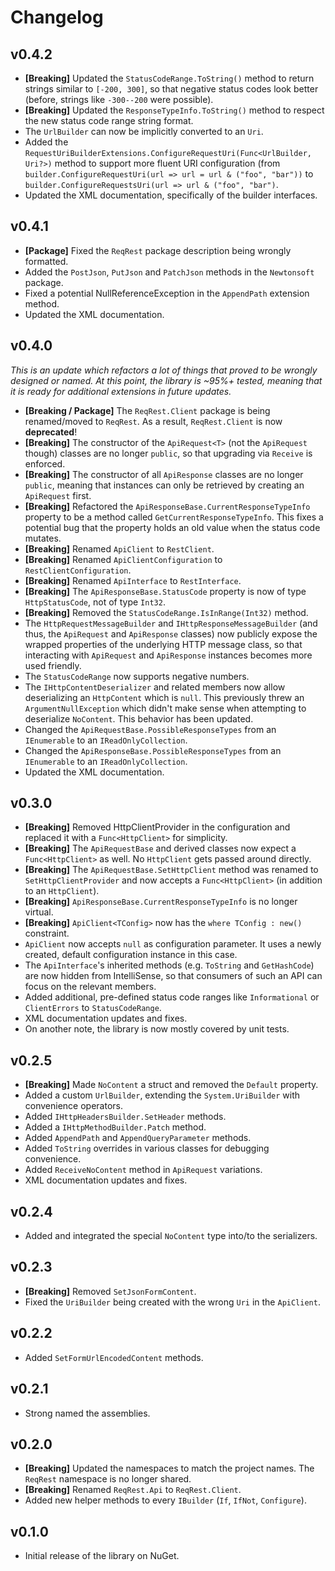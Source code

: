 # Changelog

## v0.4.2

* **[Breaking]** Updated the `StatusCodeRange.ToString()` method to return strings similar to `[-200, 300]`, so that negative status codes look better (before, strings like `-300--200` were possible).
* **[Breaking]** Updated the `ResponseTypeInfo.ToString()` method to respect the new status code range string format.
* The `UrlBuilder` can now be implicitly converted to an `Uri`.
* Added the `RequestUriBuilderExtensions.ConfigureRequestUri(Func<UrlBuilder, Uri?>)` method to support more fluent URI configuration (from `builder.ConfigureRequestUri(url => url = url & ("foo", "bar"))` to `builder.ConfigureRequestsUri(url => url & ("foo", "bar")`.
* Updated the XML documentation, specifically of the builder interfaces.

## v0.4.1

* **[Package]** Fixed the `ReqRest` package description being wrongly formatted.
* Added the `PostJson`, `PutJson` and `PatchJson` methods in the `Newtonsoft` package.
* Fixed a potential NullReferenceException in the `AppendPath` extension method.
* Updated the XML documentation.


## v0.4.0

_This is an update which refactors a lot of things that proved to be wrongly designed or named.
At this point, the library is ~95%+ tested, meaning that it is ready for additional extensions in future updates._

* **[Breaking / Package]** The `ReqRest.Client` package is being renamed/moved to `ReqRest`. As a result, `ReqRest.Client` is now **deprecated**!  
* **[Breaking]** The constructor of the `ApiRequest<T>` (not the `ApiRequest` though) classes are no longer `public`, so that upgrading via `Receive` is enforced.
* **[Breaking]** The constructor of all `ApiResponse` classes are no longer `public`, meaning that instances can only be retrieved by creating an `ApiRequest` first.
* **[Breaking]** Refactored the `ApiResponseBase.CurrentResponseTypeInfo` property to be a method called `GetCurrentResponseTypeInfo`. This fixes a potential bug that the property holds an old value when the status code mutates.
* **[Breaking]** Renamed `ApiClient` to `RestClient`.
* **[Breaking]** Renamed `ApiClientConfiguration` to `RestClientConfiguration`.
* **[Breaking]** Renamed `ApiInterface` to `RestInterface`.
* **[Breaking]** The `ApiResponseBase.StatusCode` property is now of type `HttpStatusCode`, not of type `Int32`.
* **[Breaking]** Removed the `StatusCodeRange.IsInRange(Int32)` method.
* The `HttpRequestMessageBuilder` and `IHttpResponseMessageBuilder` (and thus, the `ApiRequest` and `ApiResponse` classes) now publicly expose the wrapped properties of the underlying HTTP message class, so that interacting with `ApiRequest` and `ApiResponse` instances becomes more used friendly.
* The `StatusCodeRange` now supports negative numbers.
* The `IHttpContentDeserializer` and related members now allow deserializing an `HttpContent` which is `null`. This previously threw an `ArgumentNullException` which didn't make sense when attempting to deserialize `NoContent`. This behavior has been updated.
* Changed the `ApiRequestBase.PossibleResponseTypes` from an `IEnumerable` to an `IReadOnlyCollection`.
* Changed the `ApiResponseBase.PossibleResponseTypes` from an `IEnumerable` to an `IReadOnlyCollection`.
* Updated the XML documentation.


## v0.3.0

* **[Breaking]** Removed HttpClientProvider in the configuration and replaced it with a `Func<HttpClient>` for simplicity.
* **[Breaking]** The `ApiRequestBase` and derived classes now expect a `Func<HttpClient>` as well. No `HttpClient` gets passed around directly.
* **[Breaking]** The `ApiRequestBase.SetHttpClient` method was renamed to `SetHttpClientProvider` and now accepts a `Func<HttpClient>` (in addition to an `HttpClient`).
* **[Breaking]** `ApiResponseBase.CurrentResponseTypeInfo` is no longer virtual.
* **[Breaking]** `ApiClient<TConfig>` now has the `where TConfig : new()` constraint.
* `ApiClient` now accepts `null` as configuration parameter. It uses a newly created, default configuration instance in this case.
* The `ApiInterface`'s inherited methods (e.g. `ToString` and `GetHashCode`) are now hidden from IntelliSense, so that consumers of such an API can focus on the relevant members.
* Added additional, pre-defined status code ranges like `Informational` or `ClientErrors` to `StatusCodeRange`.
* XML documentation updates and fixes.
* On another note, the library is now mostly covered by unit tests.


## v0.2.5

* **[Breaking]** Made `NoContent` a struct and removed the `Default` property.
* Added a custom `UrlBuilder`, extending the `System.UriBuilder` with convenience operators.
* Added `IHttpHeadersBuilder.SetHeader` methods.
* Added a `IHttpMethodBuilder.Patch` method.
* Added `AppendPath` and `AppendQueryParameter` methods.
* Added `ToString` overrides in various classes for debugging convenience.
* Added `ReceiveNoContent` method in `ApiRequest` variations.
* XML documentation updates and fixes.


## v0.2.4

* Added and integrated the special `NoContent` type into/to the serializers. 


## v0.2.3

* **[Breaking]** Removed `SetJsonFormContent`.
* Fixed the `UriBuilder` being created with the wrong `Uri` in the `ApiClient`.


## v0.2.2

* Added `SetFormUrlEncodedContent` methods.


## v0.2.1

* Strong named the assemblies.


## v0.2.0

* **[Breaking]** Updated the namespaces to match the project names. The `ReqRest` namespace is no longer shared.
* **[Breaking]** Renamed `ReqRest.Api` to `ReqRest.Client`.
* Added new helper methods to every `IBuilder` (`If`, `IfNot`, `Configure`).


## v0.1.0

* Initial release of the library on NuGet.
